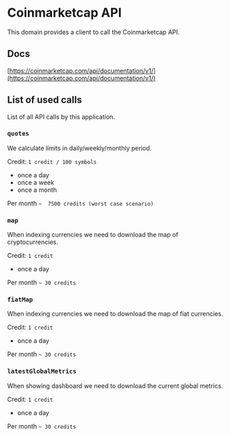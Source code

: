 # Coinmarketcap API

This domain provides a client to call the Coinmarketcap API.

## Docs

[https://coinmarketcap.com/api/documentation/v1/](https://coinmarketcap.com/api/documentation/v1/)

## List of used calls

List of all API calls by this application.

### `quotes`

We calculate limits in daily/weekly/monthly period.

Credit: `1 credit / 100 symbols`

- once a day
- once a week
- once a month

Per month `~  7500 credits (worst case scenario)`

### `map`

When indexing currencies we need to download
the map of cryptocurrencies.

Credit: `1 credit`

- once a day

Per month `~ 30 credits`

### `fiatMap`

When indexing currencies we need to download
the map of fiat currencies.

Credit: `1 credit`

- once a day

Per month `~ 30 credits`

### `latestGlobalMetrics`

When showing dashboard we need to download
the current global metrics.

Credit: `1 credit`

- once a day

Per month `~ 30 credits`
